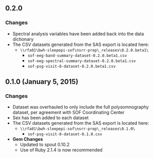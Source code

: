 ## 0.2.0

### Changes
- Spectral analysis variables have been added back into the data dictionary
- The CSV datasets generated from the SAS export is located here:
  - `\\rfa01\bwh-sleepepi-sof\nsrr-prep\_releases\0.2.0.beta1\`
    - `sof-eeg-band-summary-dataset-0.2.0.beta1.csv`
    - `sof-eeg-spectral-summary-dataset-0.2.0.beta1.csv`
    - `sof-psg-visit-8-dataset-0.2.0.beta1.csv`

## 0.1.0 (January 5, 2015)

### Changes
- Dataset was overhauled to only include the full polysomnography dataset, per agreement with SOF Coordinating Center
- Sex has been added to each dataset
- The CSV datasets generated from the SAS export is located here:
  - `\\rfa01\bwh-sleepepi-sof\nsrr-prep\_releases\0.1.0\`
    - `sof-psg-visit-8-dataset-0.1.0.csv`
- **Gem Changes**
  - Updated to spout 0.10.2
  - Use of Ruby 2.1.4 is now recommended
